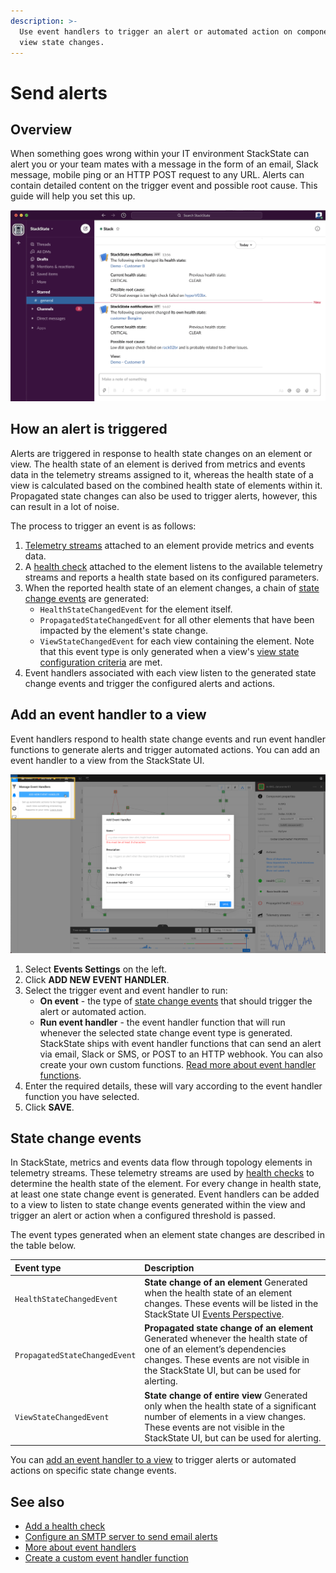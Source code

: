 ```yaml
---
description: >-
  Use event handlers to trigger an alert or automated action on component or
  view state changes.
---
```


# Send alerts

## Overview

When something goes wrong within your IT environment StackState can alert you or your team mates with a message in the form of an email, Slack message, mobile ping or an HTTP POST request to any URL. Alerts can contain detailed content on the trigger event and possible root cause. This guide will help you set this up.

![StackState alert in Slack with possible root cause information](/.gitbook/assets/slack_alert.png)

## How an alert is triggered

Alerts are triggered in response to health state changes on an element or view. The health state of an element is derived from metrics and events data in the telemetry streams assigned to it, whereas the health state of a view is calculated based on the combined health state of elements within it. Propagated state changes can also be used to trigger alerts, however, this can result in a lot of noise.

The process to trigger an event is as follows:

1. [Telemetry streams](add-telemetry-to-element.md) attached to an element provide metrics and events data.
2. A [health check](add-a-health-check.md) attached to the element listens to the available telemetry streams and reports a health state based on its configured parameters.
3. When the reported health state of an element changes, a chain of [state change events](/use/health-state-and-alerts/send-alerts.md#state-change-events) are generated:
   * `HealthStateChangedEvent` for the element itself.
   * `PropagatedStateChangedEvent` for all other elements that have been impacted by the element's state change.
   * `ViewStateChangedEvent` for each view containing the element. Note that this event type is only generated when a view's [view state configuration criteria](/use/health-state-and-alerts/configure-view-health.md) are met.
4. Event handlers associated with each view listen to the generated state change events and trigger the configured alerts and actions.

## Add an event handler to a view

Event handlers respond to health state change events and run event handler functions to generate alerts and trigger automated actions. You can add an event handler to a view from the StackState UI.

![Add an event handler](/.gitbook/assets/v42_event_handlers_tab.png)

1. Select **Events Settings** on the left.
2. Click **ADD NEW EVENT HANDLER**.
3. Select the trigger event and event handler to run: 
   * **On event** - the type of [state change events](/use/health-state-and-alerts/send-alerts.md#state-change-events) that should trigger the alert or automated action.
   * **Run event handler** - the event handler function that will run whenever the selected state change event type is generated. StackState ships with event handler functions that can send an alert via email, Slack or SMS, or POST to an HTTP webhook. You can also create your own custom functions. [Read more about event handler functions](/configure/topology/event-handlers.md#event-handler-functions).
4. Enter the required details, these will vary according to the event handler function you have selected.
5. Click **SAVE**.

## State change events

In StackState, metrics and events data flow through topology elements in telemetry streams. These telemetry streams are used by [health checks](/use/health-state-and-alerts/add-a-health-check.md) to determine the health state of the element. For every change in health state, at least one state change event is generated. Event handlers can be added to a view to listen to state change events generated within the view and trigger an alert or action when a configured threshold is passed.

The event types generated when an element state changes are described in the table below.

| Event type | Description |
| :--- | :--- |
| `HealthStateChangedEvent` | **State change of an element** Generated when the health state of an element changes. These events will be listed in the StackState UI [Events Perspective](/use/views/events_perspective.md). |
| `PropagatedStateChangedEvent` | **Propagated state change of an element** Generated whenever the health state of one of an element’s dependencies changes. These events are not visible in the StackState UI, but can be used for alerting. |
| `ViewStateChangedEvent` | **State change of entire view** Generated only when the health state of a significant number of elements in a view changes. These events are not visible in the StackState UI, but can be used for alerting. |

You can [add an event handler to a view](#add-an-event-handler-to-a-view) to trigger alerts or automated actions on specific state change events.

## See also

* [Add a health check](/use/health-state-and-alerts/add-a-health-check.md)
* [Configure an SMTP server to send email alerts](/configure/topology/configure-email-alerts.md)
* [More about event handlers](/configure/topology/event-handlers.md)
* [Create a custom event handler function](/configure/topology/event-handlers.md#create-a-custom-event-handler-function)

